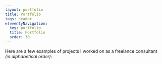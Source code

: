 ```yaml
---
layout: portfolio
title: Portfolio
tags: header
eleventyNavigation:
  key: portfolio
  title: Portfolio
  order: 30
---
```


Here are a few examples of projects I worked on as a freelance consultant _(in alphabetical order)_:
